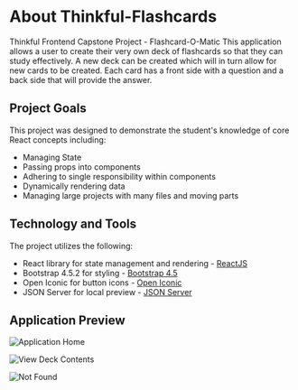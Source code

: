 # About Thinkful-Flashcards
Thinkful Frontend Capstone Project - Flashcard-O-Matic
This application allows a user to create their very own deck of flashcards so that they can study effectively. 
A new deck can be created which will in turn allow for new cards to be created. 
Each card has a front side with a question and a back side that will provide the answer. 
## Project Goals
This project was designed to demonstrate the student's knowledge of core React concepts including:
* Managing State
* Passing props into components
* Adhering to single responsibility within components
* Dynamically rendering data
* Managing large projects with many files and moving parts

## Technology and Tools
The project utilizes the following:
* React library for state management and rendering - [ReactJS](https://reactjs.org/)
* Bootstrap 4.5.2 for styling - [Bootstrap 4.5](https://getbootstrap.com/docs/4.5/getting-started/introduction/)
* Open Iconic for button icons - [Open Iconic](https://useiconic.com/open)
* JSON Server for local preview - [JSON Server](https://www.npmjs.com/package/json-server)

## Application Preview

![Application Home](src/images/flashcards-main.png)

![View Deck Contents](src/images/flashcards-view-deck.png)

![Not Found](src/images/flashcards-notFound.png)
